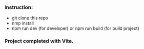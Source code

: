 ### Instruction:
- git clone this repo
- nmp install
- npm run dev (for developer) or npm run build (for build project)

### Project completed with Vite.
